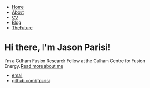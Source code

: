 <html>
	<head>
		<title>Jason Parisi, Nuclear Fusion Physicist</title>
		<!-- link to main stylesheet -->
		<link rel="stylesheet" type="text/css" href="/css/main.css">
	</head>
	<body>
		<nav>
    		<ul>
        		<li><a href="/">Home</a></li>
	        	<li><a href="/about">About</a></li>
        		<li><a href="/cv">CV</a></li>
        		<li><a href="/blog">Blog</a></li>
			<li><a href="/the future of fusion energy">TheFuture</a></li>
    		</ul>
		</nav>
		<div class="container">
    		<div class="blurb">
        		<h1>Hi there, I'm Jason Parisi!</h1>
				<p>I'm a Culham Fusion Research Fellow at the Culham Centre for Fusion Energy. <a href="/about">Read more about me</a></p>
    		</div><!-- /.blurb -->
		</div><!-- /.container -->
		<footer>
    		<ul>
        		<li><a href="mailto:jasonfrancisparisi@gmail.com">email</a></li>
        		<li><a href="https://github.com/jfparisi">github.com/jfparisi</a></li>
			</ul>
		</footer>
	</body>
</html>
